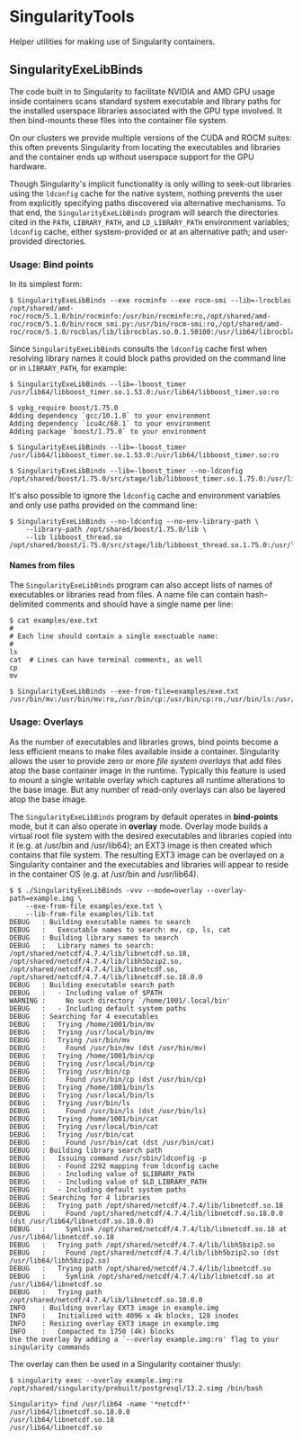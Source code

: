 # SingularityTools

Helper utilities for making use of Singularity containers.

## SingularityExeLibBinds

The code built in to Singularity to facilitate NVIDIA and AMD GPU usage inside containers scans standard system executable and library paths for the installed userspace libraries associated with the GPU type involved.  It then bind-mounts these files into the container file system.

On our clusters we provide multiple versions of the CUDA and ROCM suites:  this often prevents Singularity from locating the executables and libraries and the container ends up without userspace support for the GPU hardware.

Though Singularity's implicit functionality is only willing to seek-out libraries using the `ldconfig` cache for the native system, nothing prevents the user from explicitly specifying paths discovered via alternative mechanisms.  To that end, the `SingularityExeLibBinds` program will search the directories cited in the `PATH`, `LIBRARY_PATH`, and `LD_LIBRARY_PATH` environment variables; `ldconfig` cache, either system-provided or at an alternative path; and user-provided directories.

### Usage: Bind points

In its simplest form:

```(bash)
$ SingularityExeLibBinds --exe rocminfo --exe rocm-smi --lib=-lrocblas
/opt/shared/amd-roc/rocm/5.1.0/bin/rocminfo:/usr/bin/rocminfo:ro,/opt/shared/amd-roc/rocm/5.1.0/bin/rocm_smi.py:/usr/bin/rocm-smi:ro,/opt/shared/amd-roc/rocm/5.1.0/rocblas/lib/librocblas.so.0.1.50100:/usr/lib64/librocblas.so:ro
```

Since `SingularityExeLibBinds` consults the `ldconfig` cache first when resolving library names it could block paths provided on the command line or in `LIBRARY_PATH`, for example:

```(bash)
$ SingularityExeLibBinds --lib=-lboost_timer
/usr/lib64/libboost_timer.so.1.53.0:/usr/lib64/libboost_timer.so:ro

$ vpkg_require boost/1.75.0
Adding dependency `gcc/10.1.0` to your environment
Adding dependency `icu4c/68.1` to your environment
Adding package `boost/1.75.0` to your environment

$ SingularityExeLibBinds --lib=-lboost_timer
/usr/lib64/libboost_timer.so.1.53.0:/usr/lib64/libboost_timer.so:ro

$ SingularityExeLibBinds --lib=-lboost_timer --no-ldconfig
/opt/shared/boost/1.75.0/src/stage/lib/libboost_timer.so.1.75.0:/usr/lib64/libboost_timer.so:ro
```

It's also possible to ignore the `ldconfig` cache and environment variables and only use paths provided on the command line:

```(bash)
$ SingularityExeLibBinds --no-ldconfig --no-env-library-path \
    --library-path /opt/shared/boost/1.75.0/lib \
    --lib libboost_thread.so
/opt/shared/boost/1.75.0/src/stage/lib/libboost_thread.so.1.75.0:/usr/lib64/libboost_thread.so:ro
```

#### Names from files

The `SingularityExeLibBinds` program can also accept lists of names of executables or libraries read from files.  A name file can contain hash-delimited comments and should have a single name per line:

```(bash)
$ cat examples/exe.txt 
#
# Each line should contain a single exectuable name:
#
ls
cat  # Lines can have terminal comments, as well
cp
mv

$ SingularityExeLibBinds --exe-from-file=examples/exe.txt 
/usr/bin/mv:/usr/bin/mv:ro,/usr/bin/cp:/usr/bin/cp:ro,/usr/bin/ls:/usr/bin/ls:ro,/usr/bin/cat:/usr/bin/cat:ro
```

### Usage: Overlays

As the number of executables and libraries grows, bind points become a less efficient means to make files available inside a container.  Singularity allows the user to provide zero or more *file system overlays* that add files atop the base container image in the runtime.  Typically this feature is used to mount a single writable overlay which captures all runtime alterations to the base image.  But any number of read-only overlays can also be layered atop the base image.

The `SingularityExeLibBinds` program by default operates in **bind-points** mode, but it can also operate in **overlay** mode.  Overlay mode builds a virtual root file system with the desired executables and libraries copied into it (e.g. at /usr/bin and /usr/lib64); an EXT3 image is then created which contains that file system.  The resulting EXT3 image can be overlayed on a Singularity container and the executables and libraries will appear to reside in the container OS (e.g. at /usr/bin and /usr/lib64).

```(bash)
$ $ ./SingularityExeLibBinds -vvv --mode=overlay --overlay-path=example.img \
    --exe-from-file examples/exe.txt \
    --lib-from-file examples/lib.txt
DEBUG   : Building executable names to search
DEBUG   :   Executable names to search: mv, cp, ls, cat
DEBUG   : Building library names to search
DEBUG   :   Library names to search: /opt/shared/netcdf/4.7.4/lib/libnetcdf.so.18, /opt/shared/netcdf/4.7.4/lib/libh5bzip2.so, /opt/shared/netcdf/4.7.4/lib/libnetcdf.so, /opt/shared/netcdf/4.7.4/lib/libnetcdf.so.18.0.0
DEBUG   : Building executable search path
DEBUG   :   - Including value of $PATH
WARNING :     No such directory `/home/1001/.local/bin'
DEBUG   :   - Including default system paths
DEBUG   : Searching for 4 executables
DEBUG   :   Trying /home/1001/bin/mv
DEBUG   :   Trying /usr/local/bin/mv
DEBUG   :   Trying /usr/bin/mv
DEBUG   :     Found /usr/bin/mv (dst /usr/bin/mv)
DEBUG   :   Trying /home/1001/bin/cp
DEBUG   :   Trying /usr/local/bin/cp
DEBUG   :   Trying /usr/bin/cp
DEBUG   :     Found /usr/bin/cp (dst /usr/bin/cp)
DEBUG   :   Trying /home/1001/bin/ls
DEBUG   :   Trying /usr/local/bin/ls
DEBUG   :   Trying /usr/bin/ls
DEBUG   :     Found /usr/bin/ls (dst /usr/bin/ls)
DEBUG   :   Trying /home/1001/bin/cat
DEBUG   :   Trying /usr/local/bin/cat
DEBUG   :   Trying /usr/bin/cat
DEBUG   :     Found /usr/bin/cat (dst /usr/bin/cat)
DEBUG   : Building library search path
DEBUG   :   Issuing command /usr/sbin/ldconfig -p
DEBUG   :   - Found 2292 mapping from ldconfig cache
DEBUG   :   - Including value of $LIBRARY_PATH
DEBUG   :   - Including value of $LD_LIBRARY_PATH
DEBUG   :   - Including default system paths
DEBUG   : Searching for 4 libraries
DEBUG   :   Trying path /opt/shared/netcdf/4.7.4/lib/libnetcdf.so.18
DEBUG   :     Found /opt/shared/netcdf/4.7.4/lib/libnetcdf.so.18.0.0 (dst /usr/lib64/libnetcdf.so.18.0.0)
DEBUG   :     Symlink /opt/shared/netcdf/4.7.4/lib/libnetcdf.so.18 at /usr/lib64/libnetcdf.so.18
DEBUG   :   Trying path /opt/shared/netcdf/4.7.4/lib/libh5bzip2.so
DEBUG   :     Found /opt/shared/netcdf/4.7.4/lib/libh5bzip2.so (dst /usr/lib64/libh5bzip2.so)
DEBUG   :   Trying path /opt/shared/netcdf/4.7.4/lib/libnetcdf.so
DEBUG   :     Symlink /opt/shared/netcdf/4.7.4/lib/libnetcdf.so at /usr/lib64/libnetcdf.so
DEBUG   :   Trying path /opt/shared/netcdf/4.7.4/lib/libnetcdf.so.18.0.0
INFO    : Building overlay EXT3 image in example.img
INFO    :   Initialized with 4096 x 4k blocks, 128 inodes
INFO    : Resizing overlay EXT3 image in example.img
INFO    :   Compacted to 1750 (4k) blocks
Use the overlay by adding a `--overlay example.img:ro' flag to your singularity commands
```

The overlay can then be used in a Singularity container thusly:

```(bash)
$ singularity exec --overlay example.img:ro /opt/shared/singularity/prebuilt/postgresql/13.2.simg /bin/bash

Singularity> find /usr/lib64 -name '*netcdf*'
/usr/lib64/libnetcdf.so.18.0.0
/usr/lib64/libnetcdf.so.18
/usr/lib64/libnetcdf.so
```
